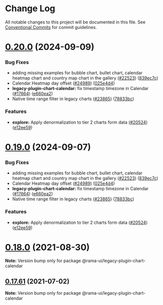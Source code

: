 <!--
  Licensed to the Apache Software Foundation (ASF) under one
  or more contributor license agreements.  See the NOTICE file
  distributed with this work for additional information
  regarding copyright ownership.  The ASF licenses this file
  to you under the Apache License, Version 2.0 (the
  "License"); you may not use this file except in compliance
  with the License.  You may obtain a copy of the License at

    http://www.apache.org/licenses/LICENSE-2.0

  Unless required by applicable law or agreed to in writing,
  software distributed under the License is distributed on an
  "AS IS" BASIS, WITHOUT WARRANTIES OR CONDITIONS OF ANY
  KIND, either express or implied.  See the License for the
  specific language governing permissions and limitations
  under the License.
-->

# Change Log

All notable changes to this project will be documented in this file.
See [Conventional Commits](https://conventionalcommits.org) for commit guidelines.

# [0.20.0](https://github.com/iamjpsingh/rama/compare/v2021.41.0...v0.20.0) (2024-09-09)

### Bug Fixes

- adding missing examples for bubble chart, bullet chart, calendar heatmap chart and country map chart in the gallery ([#22523](https://github.com/iamjpsingh/rama/issues/22523)) ([839ec7c](https://github.com/iamjpsingh/rama/commit/839ec7ceacc66c65928fd0ddead2b014db3d5563))
- Calendar Heatmap day offset ([#24989](https://github.com/iamjpsingh/rama/issues/24989)) ([025e4d4](https://github.com/iamjpsingh/rama/commit/025e4d4772e778097da7b9e1675782b73eaa887c))
- **legacy-plugin-chart-calendar:** fix timestamp timezone in Calendar ([#17664](https://github.com/iamjpsingh/rama/issues/17664)) ([e660ea2](https://github.com/iamjpsingh/rama/commit/e660ea25331b092ecb5976254abfc45a413f07d5))
- Native time range filter in legacy charts ([#23865](https://github.com/iamjpsingh/rama/issues/23865)) ([78833bc](https://github.com/iamjpsingh/rama/commit/78833bcc3068968ac62959dd541afd00c7e11c24))

### Features

- **explore:** Apply denormalization to tier 2 charts form data ([#20524](https://github.com/iamjpsingh/rama/issues/20524)) ([e12ee59](https://github.com/iamjpsingh/rama/commit/e12ee59b13822241dca8d8015f1222c477edd4f3))

# [0.19.0](https://github.com/iamjpsingh/rama/compare/v2021.41.0...v0.19.0) (2024-09-07)

### Bug Fixes

- adding missing examples for bubble chart, bullet chart, calendar heatmap chart and country map chart in the gallery ([#22523](https://github.com/iamjpsingh/rama/issues/22523)) ([839ec7c](https://github.com/iamjpsingh/rama/commit/839ec7ceacc66c65928fd0ddead2b014db3d5563))
- Calendar Heatmap day offset ([#24989](https://github.com/iamjpsingh/rama/issues/24989)) ([025e4d4](https://github.com/iamjpsingh/rama/commit/025e4d4772e778097da7b9e1675782b73eaa887c))
- **legacy-plugin-chart-calendar:** fix timestamp timezone in Calendar ([#17664](https://github.com/iamjpsingh/rama/issues/17664)) ([e660ea2](https://github.com/iamjpsingh/rama/commit/e660ea25331b092ecb5976254abfc45a413f07d5))
- Native time range filter in legacy charts ([#23865](https://github.com/iamjpsingh/rama/issues/23865)) ([78833bc](https://github.com/iamjpsingh/rama/commit/78833bcc3068968ac62959dd541afd00c7e11c24))

### Features

- **explore:** Apply denormalization to tier 2 charts form data ([#20524](https://github.com/iamjpsingh/rama/issues/20524)) ([e12ee59](https://github.com/iamjpsingh/rama/commit/e12ee59b13822241dca8d8015f1222c477edd4f3))

# [0.18.0](https://github.com/apache-rama/rama-ui/compare/v0.17.87...v0.18.0) (2021-08-30)

**Note:** Version bump only for package @rama-ui/legacy-plugin-chart-calendar

## [0.17.61](https://github.com/apache-rama/rama-ui/compare/v0.17.60...v0.17.61) (2021-07-02)

**Note:** Version bump only for package @rama-ui/legacy-plugin-chart-calendar
